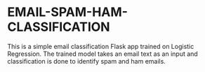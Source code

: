 # EMAIL-SPAM-HAM-CLASSIFICATION
This is a simple email classification Flask app trained on Logistic Regression. The trained model takes an email text as an input and classification is done to identify spam and ham emails. 
